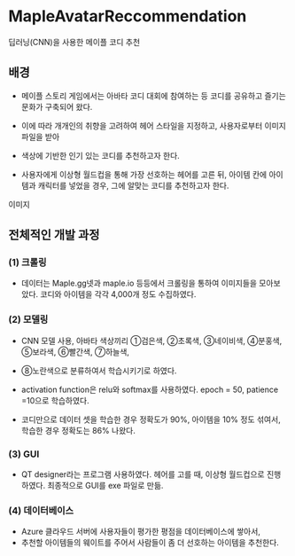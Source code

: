 # MapleAvatarReccommendation
딥러닝(CNN)을 사용한 메이플 코디 추천
## 배경
- 메이플 스토리 게임에서는 아바타 코디 대회에 참여하는 등 코디를 공유하고 즐기는 문화가 구축되어 왔다.

- 이에 따라 개개인의 취향을 고려하여 헤어 스타일을 지정하고, 사용자로부터 이미지 파일을 받아
-  색상에 기반한 인기 있는 코디를 추천하고자 한다.

- 사용자에게 이상형 월드컵을 통해 가장 선호하는 헤어를 고른 뒤, 아이템 칸에 아이템과 캐릭터를 넣었을 경우, 그에 알맞는 코디를 추천하고자 한다.

이미지

## 전체적인 개발 과정

### (1) 크롤링

- 데이터는 Maple.gg넷과 maple.io 등등에서 크롤링을 통하여 이미지들을 모아보았다. 코디와 아이템을 각각 4,000개 정도 수집하였다.

### (2) 모델링

- CNN 모델 사용, 아바타 색상끼리 ①검은색, ②초록색, ③네이비색, ④분홍색, ⑤보라색, ⑥빨간색, ⑦하늘색, 
- ⑧노란색으로 분류하여서 학습시키기로 하였다.

- activation function은 relu와 softmax를 사용하였다. epoch = 50, patience =10으로 학습하였다.

- 코디만으로 데이터 셋을 학습한 경우 정확도가 90%, 아이템을 10% 정도 섞여서, 학습한 경우 정확도는 86% 나왔다.

### (3) GUI

- QT designer라는 프로그램 사용하였다. 헤어를 고를 때, 이상형 월드컵으로 진행하였다. 최종적으로 GUI를 exe 파일로 만듦.

### (4) 데이터베이스
- Azure 클라우드 서버에 사용자들이 평가한 평점을 데이터베이스에 쌓아서, 
- 추천할 아이템들의 웨이트를 주어서 사람들이 좀 더 선호하는 아이템을 추천한다.
